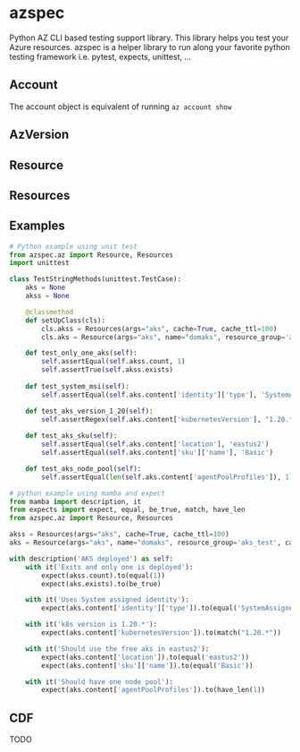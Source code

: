 # azspec

Python AZ CLI based testing support library. This library helps you test your Azure resources. azspec is a helper library to run 
along your favorite python testing framework i.e. pytest, expects, unittest, ...

## Account

The account object is equivalent of running `az account show`


## AzVersion

## Resource

## Resources

## Examples

```python
# Python example using unit test
from azspec.az import Resource, Resources
import unittest

class TestStringMethods(unittest.TestCase):
    aks = None
    akss = None

    @classmethod
    def setUpClass(cls):
        cls.akss = Resources(args="aks", cache=True, cache_ttl=100)
        cls.aks = Resource(args="aks", name="domaks", resource_group='aks_test', cache=True, cache_ttl=200)        

    def test_only_one_aks(self):
        self.assertEqual(self.akss.count, 1)
        self.assertTrue(self.akss.exists)
    
    def test_system_msi(self):
        self.assertEqual(self.aks.content['identity']['type'], 'SystemAssigned')

    def test_aks_version_1_20(self):
        self.assertRegex(self.aks.content['kubernetesVersion'], "1.20.*")
    
    def test_aks_sku(self):
        self.assertEqual(self.aks.content['location'], 'eastus2')
        self.assertEqual(self.aks.content['sku']['name'], 'Basic')

    def test_aks_node_pool(self):
        self.assertEqual(len(self.aks.content['agentPoolProfiles']), 1)
```

```python
# python example using mamba and expect
from mamba import description, it
from expects import expect, equal, be_true, match, have_len
from azspec.az import Resource, Resources

akss = Resources(args="aks", cache=True, cache_ttl=100)
aks = Resource(args="aks", name="domaks", resource_group='aks_test', cache=True, cache_ttl=200)

with description('AKS deployed') as self:
    with it('Exits and only one is deployed'):
        expect(akss.count).to(equal(1))
        expect(aks.exists).to(be_true)

    with it('Uses System assigned identity'):
        expect(aks.content['identity']['type']).to(equal('SystemAssigned'))

    with it('k8s version is 1.20.*'):
        expect(aks.content['kubernetesVersion']).to(match("1.20.*"))

    with it('Should use the free aks in eastus2'):
        expect(aks.content['location']).to(equal('eastus2'))
        expect(aks.content['sku']['name']).to(equal('Basic'))

    with it('Should have one node pool'):
        expect(aks.content['agentPoolProfiles']).to(have_len(1))
```

## CDF

TODO
